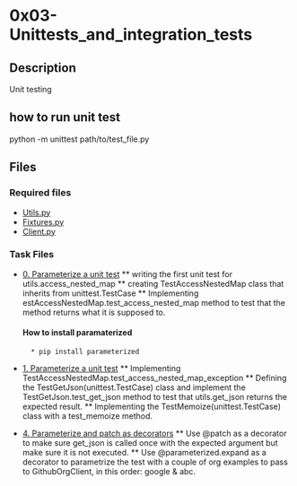 # 0x03-Unittests_and_integration_tests

## Description 
Unit testing

## how to run unit test
python -m unittest path/to/test_file.py

## Files
### Required files 
* [Utils.py](utils.py "Utils.py") 
* [Fixtures.py](fixtures.py "Fixtures.py")
* [Client.py](client.py "Client.py")

### Task Files
* [0. Parameterize a unit test](test_utils.py "0. Parameterize a unit test")
        ** writing the first unit test for utils.access_nested_map
        ** creating TestAccessNestedMap class that inherits from unittest.TestCase
        ** Implementing estAccessNestedMap.test_access_nested_map method to test that the method returns what it is supposed to.

    #### How to install paramaterized
        * pip install parameterized
* [1. Parameterize a unit test](test_utils.py "1. Parameterize a unit test")
        ** Implementing TestAccessNestedMap.test_access_nested_map_exception
        ** Defining the TestGetJson(unittest.TestCase) class and implement the TestGetJson.test_get_json method to test that utils.get_json returns the expected result.
        ** Implementing the TestMemoize(unittest.TestCase) class with a test_memoize method.
* [4. Parameterize and patch as decorators](test_client.py "4. Parameterize and patch as decorators")
        ** Use @patch as a decorator to make sure get_json is called once with the expected argument but make sure it is not executed.
        ** Use @parameterized.expand as a decorator to parametrize the test with a couple of org examples to pass to GithubOrgClient, in this order: google & abc.
